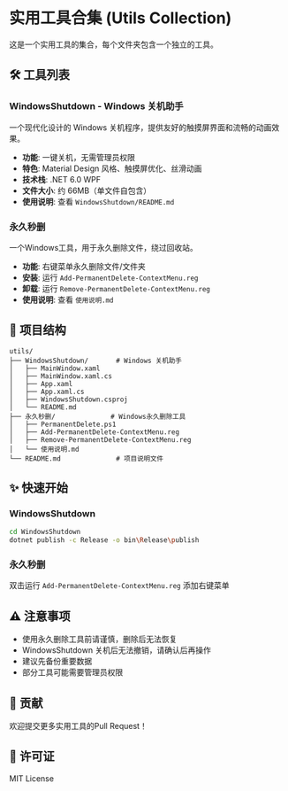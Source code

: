 # 实用工具合集 (Utils Collection)

这是一个实用工具的集合，每个文件夹包含一个独立的工具。

## 🛠️ 工具列表

### WindowsShutdown - Windows 关机助手
一个现代化设计的 Windows 关机程序，提供友好的触摸屏界面和流畅的动画效果。

- **功能**: 一键关机，无需管理员权限
- **特色**: Material Design 风格、触摸屏优化、丝滑动画
- **技术栈**: .NET 6.0 WPF
- **文件大小**: 约 66MB（单文件自包含）
- **使用说明**: 查看 `WindowsShutdown/README.md`

### 永久秒删
一个Windows工具，用于永久删除文件，绕过回收站。

- **功能**: 右键菜单永久删除文件/文件夹
- **安装**: 运行 `Add-PermanentDelete-ContextMenu.reg`
- **卸载**: 运行 `Remove-PermanentDelete-ContextMenu.reg`
- **使用说明**: 查看 `使用说明.md`

## 📁 项目结构

```
utils/
├── WindowsShutdown/       # Windows 关机助手
│   ├── MainWindow.xaml
│   ├── MainWindow.xaml.cs
│   ├── App.xaml
│   ├── App.xaml.cs
│   ├── WindowsShutdown.csproj
│   └── README.md
├── 永久秒删/              # Windows永久删除工具
│   ├── PermanentDelete.ps1
│   ├── Add-PermanentDelete-ContextMenu.reg
│   ├── Remove-PermanentDelete-ContextMenu.reg
│   └── 使用说明.md
└── README.md              # 项目说明文件
```

## ✨ 快速开始

### WindowsShutdown
```bash
cd WindowsShutdown
dotnet publish -c Release -o bin\Release\publish
```

### 永久秒删
双击运行 `Add-PermanentDelete-ContextMenu.reg` 添加右键菜单

## ⚠️ 注意事项

- 使用永久删除工具前请谨慎，删除后无法恢复
- WindowsShutdown 关机后无法撤销，请确认后再操作
- 建议先备份重要数据
- 部分工具可能需要管理员权限

## 🤝 贡献

欢迎提交更多实用工具的Pull Request！

## 📄 许可证

MIT License
